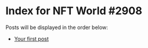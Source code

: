 # Index for NFT World #2908
Posts will be displayed in the order below:

- [Your first post](./001-first.md)

